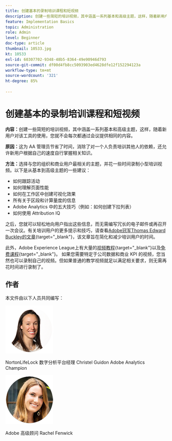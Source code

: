 ```yaml
---
title: 创建基本的录制培训课程和短视频
description: 创建一些简短的培训视频，其中涵盖一系列基本和高级主题，这样，随着新用户对该工具的使用，您就不会每次都通过会议提供相同的内容。
feature: Implementation Basics
topic: Administration
role: Admin
level: Beginner
doc-type: article
thumbnail: 10533.jpg
kt: 10533
exl-id: 60307702-9348-48b5-8364-49e90946d793
source-git-commit: df00d4fb8cc5093903ed4628dfe12f152294123a
workflow-type: tm+mt
source-wordcount: '321'
ht-degree: 85%

---
```


# 创建基本的录制培训课程和短视频

**内容：**&#x200B;创建一些简短的培训视频，其中涵盖一系列基本和高级主题，这样，随着新用户对该工具的使用，您就不会每次都通过会议提供相同的内容。

**原因：**&#x200B;这为 AA 管理员节省了时间，消除了对一个人负责培训其他人的依赖，还允许新用户根据自己的速度自行掌握相关知识。

**方法：**&#x200B;选择与您的组织和商业用户最相关的主题，并花一些时间录制小型培训视频。以下是从基本到高级主题的一些建议：

* 如何跟踪活动
* 如何理解页面性能
* 如何在工作区中创建可视化效果
* 所有关于区段和计算量度的信息
* Adobe Analytics 中的五大技巧（例如：如何创建下拉列表）
* 如何使用 Attribution IQ 

之后，您就可以轻松地向用户指出这些信息，而无需编写冗长的电子邮件或再召开一次会议。有关培训用户的更多提示和技巧，请查看[Adobe冠军Thomas Edward Buckley的文章](https://experienceleague.adobe.com/docs/analytics-learn/tutorials/administration/key-admin-skills/simplify-training-users.html?lang=zh-Hans){target="_blank"}，该文章旨在简化和减少培训用户的时间。

此外，Adobe Experience League上有大量的[视频教程](https://experienceleague.adobe.com/docs/analytics-learn/tutorials/overview.html?lang=zh-Hans){target="_blank"}以及[免费课程](https://experienceleague.adobe.com/?lang=en#dashboard/learning){target="_blank"}。 如果您需要特定于公司数据和商业 KPI 的视频，您当然也可以录制自己的视频。但如果普通的教学视频就足以满足相关要求，则无需再花时间进行录制了。

## 作者

本文件由以下人员共同编写：

![Christel Guidon](assets/Christel-Headshot-150.png)

NortonLifeLock 数字分析平台经理 Christel Guidon
Adobe Analytics Champion

![Rachel Fenwick](assets/Rachel-Fenwick-150.png)

Adobe 高级顾问 Rachel Fenwick
